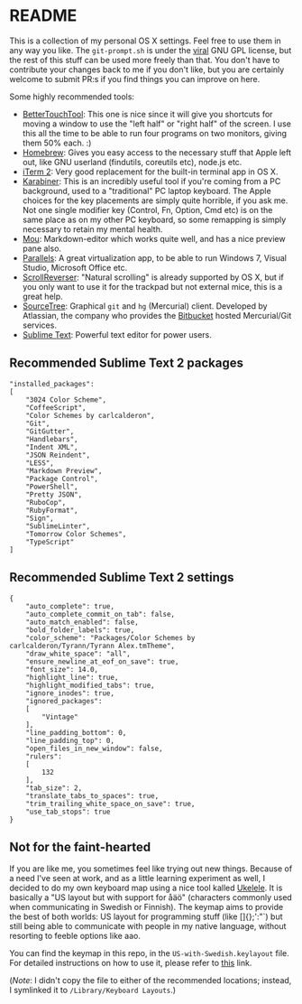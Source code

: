 README
======

This is a collection of my personal OS X settings. Feel free to use them in any way you like. The `git-prompt.sh` is under the [viral](http://en.wikipedia.org/wiki/GNU_General_Public_License#.22Viral.22_nature) GNU GPL license, but the rest of this stuff can be used more freely than that. You don't have to contribute your changes back to me if you don't like, but you are certainly welcome to submit PR:s if you find things you can improve on here.

Some highly recommended tools:

- [BetterTouchTool](http://www.bettertouchtool.net/): This one is nice since it will give you shortcuts for moving a window to use the "left half" or "right half" of the screen. I use this all the time to be able to run four programs on two monitors, giving them 50% each. :)
- [Homebrew](http://brew.sh/): Gives you easy access to the necessary stuff that Apple left out, like GNU userland (findutils, coreutils etc), node.js etc.
- [iTerm 2](http://www.iterm2.com): Very good replacement for the built-in terminal app in OS X.
- [Karabiner](http://pqrs.org/macosx/keyremap4macbook/): This is an incredibly useful tool if you're coming from a PC background, used to a "traditional" PC laptop keyboard. The Apple choices for the key placements are simply quite horrible, if you ask me. Not one single modifier key (Control, Fn, Option, Cmd etc) is on the same place as on my other PC keyboard, so some remapping is simply necessary to retain my mental health.
- [Mou](http://mouapp.com/): Markdown-editor which works quite well, and has a nice preview pane also.
- [Parallels](http://www.parallels.com): A great virtualization app, to be able to run Windows 7, Visual Studio, Microsoft Office etc.
- [ScrollReverser](http://www.macupdate.com/app/mac/37872/scroll-reverser): "Natural scrolling" is already supported by OS X, but if you only want to use it for the trackpad but not external mice, this is a great help.
- [SourceTree](http://www.sourcetreeapp.com/): Graphical `git` and `hg` (Mercurial) client. Developed by Atlassian, the company who provides the [Bitbucket](http://www.bitbucket.org) hosted Mercurial/Git services.
- [Sublime Text](http://www.sublimetext.com): Powerful text editor for power users.

## Recommended Sublime Text 2 packages

	"installed_packages":
	[
		"3024 Color Scheme",
		"CoffeeScript",
		"Color Schemes by carlcalderon",
		"Git",
		"GitGutter",
		"Handlebars",
		"Indent XML",
		"JSON Reindent",
		"LESS",
		"Markdown Preview",
		"Package Control",
		"PowerShell",
		"Pretty JSON",
		"RuboCop",
		"RubyFormat",
		"Sign",
		"SublimeLinter",
		"Tomorrow Color Schemes",
		"TypeScript"
	]

## Recommended Sublime Text 2 settings

```
{
	"auto_complete": true,
	"auto_complete_commit_on_tab": false,
	"auto_match_enabled": false,
	"bold_folder_labels": true,
	"color_scheme": "Packages/Color Schemes by carlcalderon/Tyrann/Tyrann Alex.tmTheme",
	"draw_white_space": "all",
	"ensure_newline_at_eof_on_save": true,
	"font_size": 14.0,
	"highlight_line": true,
	"highlight_modified_tabs": true,
	"ignore_inodes": true,
	"ignored_packages":
	[
		"Vintage"
	],
	"line_padding_bottom": 0,
	"line_padding_top": 0,
	"open_files_in_new_window": false,
	"rulers":
	[
		132
	],
	"tab_size": 2,
	"translate_tabs_to_spaces": true,
	"trim_trailing_white_space_on_save": true,
	"use_tab_stops": true
}
```

## Not for the faint-hearted

If you are like me, you sometimes feel like trying out new things. Because of a need I've seen at work, and as a little learning experiment as well, I decided to do my own keyboard map using a nice tool kalled [Ukelele](http://scripts.sil.org/cms/scripts/page.php?site_id=nrsi&id=ukelele). It is basically a "US layout but with support for åäö" (characters commonly used when communicating in Swedish or Finnish). The keymap aims to provide the best of both worlds: US layout for programming stuff (like []{};':"`) but still being able to communicate with people in my native language, without resorting to feeble options like aao.

You can find the keymap in this repo, in the `US-with-Swedish.keylayout` file. For detailed instructions on how to use it, please refer to [this](http://superuser.com/a/665726/59111) link.

(*Note*: I didn't copy the file to either of the recommended locations; instead, I symlinked it to `/Library/Keyboard Layouts`.)
